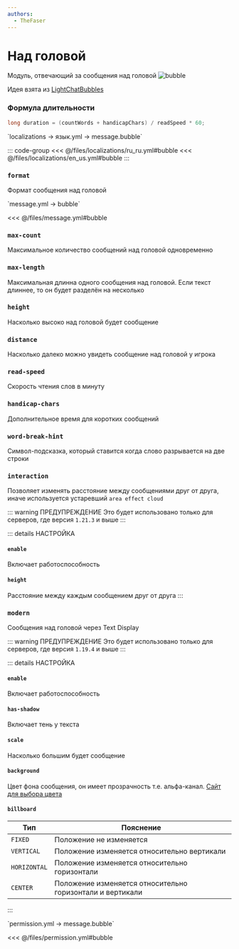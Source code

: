 ```yaml
---
authors:
  - TheFaser
---
```


# Над головой

Модуль, отвечающий за сообщения над головой
![bubble](/bubble.gif)

Идея взята из [LightChatBubbles](https://github.com/atesin/LightChatBubbles)

### Формула длительности

```java
long duration = (countWords + handicapChars) / readSpeed * 60;
```

[//]: # (localization)
<!--@include: @/parts/words.md#localization--> 
<!--@include: @/parts/words.md#path--> `localizations → язык.yml → message.bubble`

<!--@include: @/parts/words.md#default--> 

::: code-group
<<< @/files/localizations/ru_ru.yml#bubble
<<< @/files/localizations/en_us.yml#bubble
:::

### `format`

Формат сообщения над головой

[//]: # (message.yml)
<!--@include: @/parts/words.md#setting-->
<!--@include: @/parts/words.md#path--> `message.yml → bubble`

<!--@include: @/parts/words.md#default-->
<<< @/files/message.yml#bubble

<!--@include: @/parts/enable.md-->

### `max-count`

Максимальное количество сообщений над головой одновременно

### `max-length`

Максимальная длинна одного сообщения над головой. Если текст длиннее, то он будет разделён на несколько

### `height`

Насколько высоко над головой будет сообщение

### `distance`

Насколько далеко можно увидеть сообщение над головой у игрока

### `read-speed`

Скорость чтения слов в минуту

### `handicap-chars`

Дополнительное время для коротких сообщений

### `word-break-hint`

Символ-подсказка, который ставится когда слово разрывается на две строки

### `interaction`

Позволяет изменять расстояние между сообщениями друг от друга, иначе используется устаревший `area effect cloud`

::: warning ПРЕДУПРЕЖДЕНИЕ
Это будет использовано только для серверов, где версия `1.21.3` и выше
:::

::: details НАСТРОЙКА
#### `enable`

Включает работоспособность

#### `height`

Расстояние между каждым сообщением друг от друга
:::

### `modern`

Сообщения над головой через Text Display

::: warning ПРЕДУПРЕЖДЕНИЕ
Это будет использовано только для серверов, где версия `1.19.4` и выше
:::

::: details НАСТРОЙКА
#### `enable`

Включает работоспособность

#### `has-shadow`

Включает тень у текста

#### `scale`

Насколько большим будет сообщение

#### `background`

Цвет фона сообщения, он имеет прозрачность т.е. альфа-канал. [Сайт для выбора цвета](https://rgbacolorpicker.com/color-wheel-picker)

#### `billboard`

| Тип            | Пояснение                                                 |
|----------------|-----------------------------------------------------------|
| `FIXED`        | Положение не изменяется                                   |
| `VERTICAL`     | Положение изменяется относительно вертикали               |
| `HORIZONTAL`   | Положение изменяется относительно горизонтали             |
| `CENTER`       | Положение изменяется относительно горизонтали и вертикали |
:::

[//]: # (permission.yml)
<!--@include: @/parts/words.md#permission-->
<!--@include: @/parts/words.md#path--> `permission.yml → message.bubble`

<!--@include: @/parts/words.md#default-->
<<< @/files/permission.yml#bubble

<!--@include: @/parts/permission/permissionTier3.md-->
